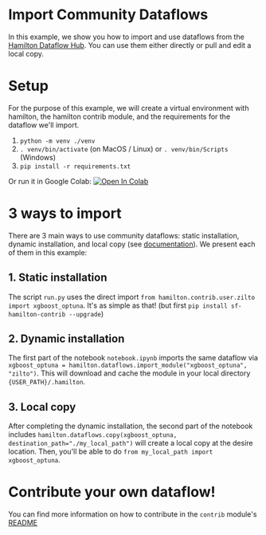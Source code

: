 # Import Community Dataflows

In this example, we show you how to import and use dataflows from the [Hamilton Dataflow Hub](https://hub.dagworks.io/docs/).
You can use them either directly or pull and edit a local copy.

# Setup
For the purpose of this example, we will create a virtual environment with hamilton, the hamilton contrib module, and the requirements for the dataflow we'll import.
1. `python -m venv ./venv`
2. `. venv/bin/activate` (on MacOS / Linux) or `. venv/bin/Scripts` (Windows)
3. `pip install -r requirements.txt`

Or run it in Google Colab:
[![Open In Colab](https://colab.research.google.com/assets/colab-badge.svg)
](https://colab.research.google.com/github/dagworks-inc/hamilton/blob/main/examples/contrib/notebook.ipynb)


# 3 ways to import
There are 3 main ways to use community dataflows: static installation, dynamic installation, and local copy (see [documentation](https://github.com/apache/hamilton/tree/main/contrib)). We present each of them in this example:

## 1. Static installation
The script `run.py` uses the direct import `from hamilton.contrib.user.zilto import xgboost_optuna`. It's as simple as that! (but first `pip install sf-hamilton-contrib --upgrade`)

## 2. Dynamic installation
The first part of the notebook `notebook.ipynb` imports the same dataflow via `xgboost_optuna = hamilton.dataflows.import_module("xgboost_optuna", "zilto")`. This will download and cache the module in your local directory `{USER_PATH}/.hamilton`.

## 3. Local copy
After completing the dynamic installation, the second part of the notebook includes `hamilton.dataflows.copy(xgboost_optuna, destination_path="./my_local_path")` will create a local copy at the desire location. Then, you'll be able to do `from my_local_path import xgboost_optuna`.


# Contribute your own dataflow!
You can find more information on how to contribute in the `contrib` module's [README](https://github.com/apache/hamilton/tree/main/contrib)
